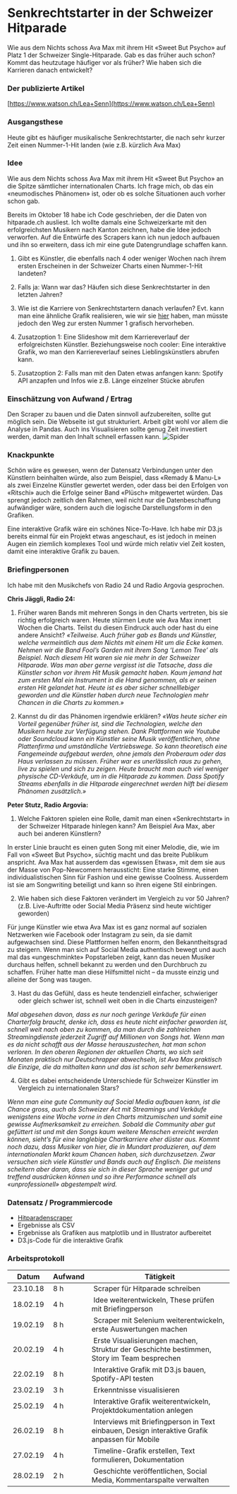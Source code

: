 # Senkrechtstarter in der Schweizer Hitparade
Wie aus dem Nichts schoss Ava Max mit ihrem Hit «Sweet But Psycho» auf Platz 1 der Schweizer Single-Hitparade. Gab es das früher auch schon? Kommt das heutzutage häufiger vor als früher? Wie haben sich die Karrieren danach entwickelt?

### Der publizierte Artikel
[https://www.watson.ch/Lea+Senn](https://www.watson.ch/Lea+Senn)

### Ausgangsthese
Heute gibt es häufiger musikalische Senkrechtstarter, die nach sehr kurzer Zeit einen Nummer-1-Hit landen (wie z.B. kürzlich Ava Max)

### Idee
Wie aus dem Nichts schoss Ava Max mit ihrem Hit «Sweet But Psycho» an die Spitze sämtlicher internationalen Charts. Ich frage mich, ob das ein «neumodisches Phänomen» ist, oder ob es solche Situationen auch vorher schon gab. 

Bereits im Oktober 18 habe ich Code geschrieben, der die Daten von hitparade.ch ausliest. Ich wollte damals eine Schweizerkarte mit den erfolgreichsten Musikern nach Kanton zeichnen, habe die Idee jedoch verworfen. Auf die Entwürfe des Scrapers kann ich nun jedoch aufbauen und ihn so erweitern, dass ich mir eine gute Datengrundlage schaffen kann. 

1) Gibt es Künstler, die ebenfalls nach 4 oder weniger Wochen nach ihrem ersten Erscheinen in der Schweizer Charts einen Nummer-1-Hit landeten?
2) Falls ja: Wann war das? Häufen sich diese Senkrechtstarter in den letzten Jahren?
3) Wie ist die Karriere von Senkrechtstartern danach verlaufen? Evt. kann man eine ähnliche Grafik realisieren, wie wir sie [hier](https://public.tableau.com/profile/bo.mccready8742#!/vizhome/MostYearsChartingontheBillboardHot100/MostYearsCharting) haben, man müsste jedoch den Weg zur ersten Nummer 1 grafisch hervorheben.

4) Zusatzoption 1: Eine Slideshow mit dem Karriereverlauf der erfolgreichsten Künstler. Beziehungsweise noch cooler: Eine interaktive Grafik, wo man den Karriereverlauf seines Lieblingskünstlers abrufen kann.
5) Zusatzoption 2: Falls man mit den Daten etwas anfangen kann: Spotify API anzapfen und Infos wie z.B. Länge einzelner Stücke abrufen 

### Einschätzung von Aufwand / Ertrag
Den Scraper zu bauen und die Daten sinnvoll aufzubereiten, sollte gut möglich sein. Die Webseite ist gut strukturiert. Arbeit gibt wohl vor allem die Analyse in Pandas. Auch ins Visualisieren sollte genug Zeit investiert werden, damit man den Inhalt schnell erfassen kann.
![Spider](https://github.com/leasennch/hitparade/blob/master/diverses/Spider.jpg "Spider")


### Knackpunkte
Schön wäre es gewesen, wenn der Datensatz Verbindungen unter den Künstlern beinhalten würde, also zum Beispiel, dass «Remady & Manu-L» als zwei Einzelne Künstler gewertet werden, oder dass bei den Erfolgen von «Ritschi» auch die Erfolge seiner Band «Plüsch» mitgewertet würden. Das sprengt jedoch zeitlich den Rahmen, weil nicht nur die Datenbeschaffung aufwändiger wäre, sondern auch die logische Darstellungsform in den Grafiken.

Eine interaktive Grafik wäre ein schönes Nice-To-Have. Ich habe mir D3.js bereits einmal für ein Projekt etwas angeschaut, es ist jedoch in meinen Augen ein ziemlich komplexes Tool und würde mich relativ viel Zeit kosten, damit eine interaktive Grafik zu bauen. 

### Briefingpersonen
Ich habe mit den Musikchefs von Radio 24 und Radio Argovia gesprochen. 

__Chris Jäggli, Radio 24:__
1) Früher waren Bands mit mehreren Songs in den Charts vertreten, bis sie richtig erfolgreich waren. Heute stürmen Leute wie Ava Max innert Wochen die Charts. Teilst du diesen Eindruck auch oder hast du eine andere Ansicht?
*«Teilweise. Auch früher gab es Bands und Künstler, welche vermeintlich aus dem Nichts mit einem Hit um die Ecke kamen. Nehmen wir die Band Fool’s Garden mit ihrem Song ‘Lemon Tree’ als Beispiel. Nach diesem Hit waren sie nie mehr in der Schweizer Hitparade. Was man aber gerne vergisst ist die Tatsache, dass die Künstler schon vor ihrem Hit Musik gemacht haben. Kaum jemand hat zum ersten Mal ein Instrument in die Hand genommen, als er seinen ersten Hit gelandet hat. Heute ist es aber sicher schnelllebiger geworden und die Künstler haben durch neue Technologien mehr Chancen in die Charts zu kommen.»*
 
2) Kannst du dir das Phänomen irgendwie erklären?
*«Was heute sicher ein Vorteil gegenüber früher ist, sind die Technologien, welche den Musikern heute zur Verfügung stehen. Dank Plattformen wie Youtube oder Soundcloud kann ein Künstler seine Musik veröffentlichen, ohne Plattenfirma und umständliche Vertriebswege. So kann theoretisch eine Fangemeinde aufgebaut werden, ohne jemals den Proberaum oder das Haus verlassen zu müssen. Früher war es unerlässlich raus zu gehen, live zu spielen und sich zu zeigen. Heute braucht man auch viel weniger physische CD-Verkäufe, um in die Hitparade zu kommen. Dass Spotify Streams ebenfalls in die Hitparade eingerechnet werden hilft bei diesem Phänomen zusätzlich.»*
 
__Peter Stutz, Radio Argovia:__
1)	Welche Faktoren spielen eine Rolle, damit man einen «Senkrechtstart» in der Schweizer Hitparade hinlegen kann? Am Beispiel Ava Max, aber auch bei anderen Künstlern?

In erster Linie braucht es einen guten Song mit einer Melodie, die, wie im Fall von «Sweet But Psycho», süchtig macht und das breite Publikum anspricht. Ava Max hat ausserdem das «gewissen Etwas», mit dem sie aus der Masse von Pop-Newcomern heraussticht: Eine starke Stimme, einen individualistischen Sinn für Fashion und eine gewisse Coolness. Ausserdem ist sie am Songwriting beteiligt und kann so ihren eigene Stil einbringen.
 
2)	Wie haben sich diese Faktoren verändert im Vergleich zu vor 50 Jahren? (z.B. Live-Auftritte oder Social Media Präsenz sind heute wichtiger geworden)
 
Für junge Künstler wie etwa Ava Max ist es ganz normal auf sozialen Netzwerken wie Facebook oder Instagram zu sein, da sie damit aufgewachsen sind. Diese Plattformen helfen enorm, den Bekanntheitsgrad zu steigern. Wenn man sich auf Social Media authentisch bewegt und auch mal das «ungeschminkte» Popstarleben zeigt, kann das neuen Musiker durchaus helfen, schnell bekannt zu werden und den Durchbruch zu schaffen. Früher hatte man diese Hilfsmittel nicht – da musste einzig und alleine der Song was taugen.
 
3)	Hast du das Gefühl, dass es heute tendenziell einfacher, schwieriger oder gleich schwer ist, schnell weit oben in die Charts einzusteigen?
 
*Mal abgesehen davon, dass es nur noch geringe Verkäufe für einen Charterfolg braucht, denke ich, dass es heute nicht einfacher geworden ist, schnell weit nach oben zu kommen, da man durch die zahlreichen Streamingdienste jederzeit Zugriff auf Millionen von Songs hat. Wenn man es da nicht schafft aus der Masse herauszustechen, hat man schon verloren.
In den oberen Regionen der aktuellen Charts, wo sich seit Monaten praktisch nur Deutschrapper abwechseln, ist Ava Max praktisch die Einzige, die da mithalten kann und das ist schon sehr bemerkenswert.*
 
4)	Gibt es dabei entscheidende Unterschiede für Schweizer Künstler im Vergleich zu internationalen Stars?
 
*Wenn man eine gute Community auf Social Media aufbauen kann, ist die Chance gross, auch als Schweizer Act mit Streamings und Verkäufe wenigstens eine Woche vorne in den Charts mitzumischen und somit eine gewisse Aufmerksamkeit zu erreichen. Sobald die Community aber gut gefüttert ist und mit den Songs kaum weitere Menschen erreicht werden können, sieht’s für eine langlebige Chartkarriere eher düster aus. Kommt noch dazu, dass Musiker von hier, die in Mundart produzieren, auf dem internationalen Markt kaum Chancen haben, sich durchzusetzen. Zwar versuchen sich viele Künstler und Bands auch auf Englisch. Die meistens scheitern aber daran, dass sie sich in dieser Sprache weniger gut und treffend ausdrücken können und so ihre Performance schnell als «unprofessionell» abgestempelt wird.*

### Datensatz / Programmiercode
- [Hitparadenscraper](../hitparaden-scraper.ipynb)
- Ergebnisse als CSV
- Ergebnisse als Grafiken aus matplotlib und in Illustrator aufbereitet
- D3.js-Code für die interaktive Grafik

### Arbeitsprotokoll

| Datum | Aufwand | Tätigkeit |
| -------- | ---- | ------------- |
| 23.10.18 | 8 h | Scraper für Hitparade schreiben |
| 18.02.19 | 4 h | Idee weiterentwickeln, These prüfen mit Briefingperson |
| 19.02.19 | 8 h | Scraper mit Selenium weiterentwickeln, erste Auswertungen machen |
| 20.02.19 | 4 h | Erste Visualisierungen machen, Struktur der Geschichte bestimmen, Story im Team besprechen  |
| 22.02.19 | 8 h | Interaktive Grafik mit D3.js bauen, Spotify-API testen |
| 23.02.19 | 3 h | Erkenntnisse visualisieren |
| 25.02.19 | 4 h | Interaktive Grafik weiterentwickeln, Projektdokumentation anlegen |
| 26.02.19 | 8 h | Interviews mit Briefingperson in Text einbauen, Design interaktive Grafik anpassen für Mobile |
| 27.02.19 | 4 h | Timeline-Grafik erstellen, Text formulieren, Dokumentation  |
| 28.02.19 | 2 h | Geschichte veröffentlichen, Social Media, Kommentarspalte verwalten |


